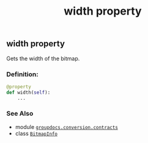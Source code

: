 ﻿---
title: width property
second_title: GroupDocs.Conversion for Python via .NET API References
description: 
type: docs
weight: 80
url: /python-net/groupdocs.conversion.contracts/bitmapinfo/width/
is_root: false
---

## width property


Gets the width of the bitmap.
### Definition:
```python
@property
def width(self):
    ...
```

### See Also
* module [`groupdocs.conversion.contracts`](../../)
* class [`BitmapInfo`](/conversion/python-net/groupdocs.conversion.contracts/bitmapinfo)
